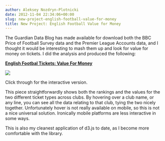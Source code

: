 ```yaml
---
author: Aleksey Nozdryn-Plotnicki
date: 2012-11-04 22:34:06+00:00
slug: new-project-english-football-value-for-money
title: New Project: English Football Value for Money
---
```


The Guardian Data Blog has made available for download both the BBC Price of Football Survey data and the Premier League Accounts data, and I thought it would be interesting to mash them up and look for value for money on tickets. I did the analysis and produced the following:

[**English Footbal Tickets: Value For Money**](viz/english-football-tickets-value-for-money.html)  

[![]({filename}/images/footievalue.png)](viz/english-football-tickets-value-for-money.html)

Click through for the interactive version.

This piece straightforwardly shows both the rankings and the values for the two different ticket types across clubs. By hovering over a club name, or any line, you can see all the data relating to that club, tying the two nicely together. Unfortunately hover is not really available on mobile, so this is not a nice universal solution. Ironically mobile platforms are less interactive in some ways.

This is also my cleanest application of d3.js to date, as I become more comfortable with the library.
